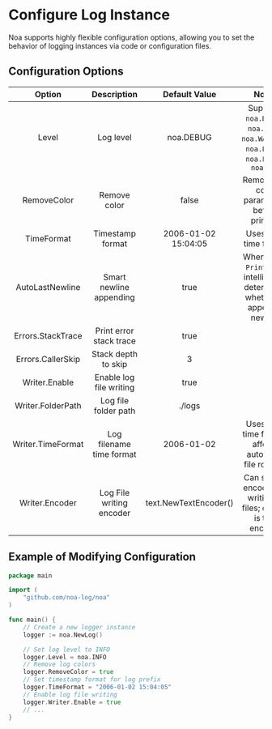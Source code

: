 # Configure Log Instance
Noa supports highly flexible configuration options, allowing you to set the behavior of logging instances via code or configuration files.

## Configuration Options
|      Option       |       Description        |     Default Value     |                                        Notes                                         |
| :---------------: | :----------------------: | :-------------------: | :----------------------------------------------------------------------------------: |
|       Level       |        Log level         |       noa.DEBUG       | Supports `noa.DEBUG`, `noa.INFO`, `noa.WARNING`, `noa.ERROR`, `noa.FATAL`, `noa.OFF` |
|    RemoveColor    |       Remove color       |         false         |                     Removes all color parameters before printing                     |
|    TimeFormat     |     Timestamp format     |  2006-01-02 15:04:05  |                                Uses Go's time format                                 |
|  AutoLastNewline  | Smart newline appending  |         true          |     When using `Println()`, intelligently determines whether to append a newline     |
| Errors.StackTrace | Print error stack trace  |         true          |                                                                                      |
| Errors.CallerSkip |   Stack depth to skip    |           3           |                                                                                      |
|   Writer.Enable   | Enable log file writing  |         true          |                                                                                      |
| Writer.FolderPath |   Log file folder path   |        ./logs         |                                                                                      |
| Writer.TimeFormat | Log filename time format |      2006-01-02       |                Uses Go's time format, affects automatic file rotation                |
|  Writer.Encoder   | Log File writing encoder | text.NewTextEncoder() |          Can set the encoder for writing to files; default is text encoder           |

## Example of Modifying Configuration
```go
package main

import (
    "github.com/noa-log/noa"
)

func main() {
    // Create a new logger instance
    logger := noa.NewLog()

    // Set log level to INFO
    logger.Level = noa.INFO
    // Remove log colors
    logger.RemoveColor = true
    // Set timestamp format for log prefix
    logger.TimeFormat = "2006-01-02 15:04:05"
    // Enable log file writing
    logger.Writer.Enable = true
    // ...
}
```